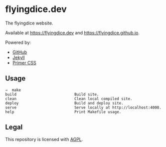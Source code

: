 # flyingdice.dev

The flyingdice website.

Available at <https://flyingdice.dev> and <https://flyingdice.github.io>.

Powered by:

* [GitHub](https://github.com)
* [Jekyll](https://jekyllrb.com/)
* [Primer CSS](https://github.com/primer/css/)

## Usage

```
⇒  make
build                          Build site.
clean                          Clean local compiled site.
deploy                         Build and deploy site.
serve                          Serve locally at http://localhost:4000.
help                           Print Makefile usage.
```

## Legal

This repository is licensed with [AGPL](LICENSE).
